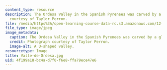 ```yaml
---
content_type: resource
description: The Ordesa Valley in the Spanish Pyrenees was carved by a glacier. Photograph
  courtesy of Taylor Perron.
file: /media/https%3A/open-learning-course-data-rc.s3.amazonaws.com/12-001-introduction-to-geology-fall-2013/4f199a18bc4ad7f0f6e8ffa79ece47e6_Valle-de-Ordesa.jpg
file_type: image/jpeg
image_metadata:
  caption: The Ordesa Valley in the Spanish Pyrenees was carved by a glacier.
  credit: Photograph courtesy of Taylor Perron.
  image-alt: A U-shaped valley.
resourcetype: Image
title: Valle-de-Ordesa.jpg
uid: 4f199a18-bc4a-d7f0-f6e8-ffa79ece47e6
---
```

